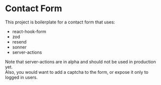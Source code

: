# Contact Form

This project is boilerplate for a contact form that uses:

- react-hook-form
- zod
- resend
- sonner
- server-actions

Note that server-actions are in alpha and should not be used in production yet.  
Also, you would want to add a captcha to the form, or expose it only to logged in users.
